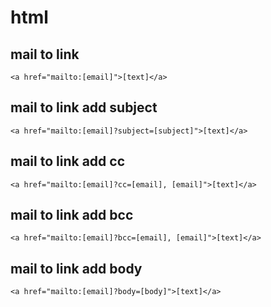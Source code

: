 # html

## mail to link

	<a href="mailto:[email]">[text]</a>

## mail to link add subject

	<a href="mailto:[email]?subject=[subject]">[text]</a>

## mail to link add cc

	<a href="mailto:[email]?cc=[email], [email]">[text]</a>

## mail to link add bcc

	<a href="mailto:[email]?bcc=[email], [email]">[text]</a>

## mail to link add body

	<a href="mailto:[email]?body=[body]">[text]</a>

